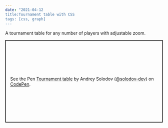 ```yaml
---
date: "2021-04-12
title:Tournament table with CSS
tags: [css, graph]
---
```


A tournament table for any number of players with adjustable zoom.

<p class="codepen" data-height="265" data-theme-id="dark" data-default-tab="html,result" data-user="solodov-dev" data-slug-hash="zYoQVLb" style="height: 265px; box-sizing: border-box; display: flex; align-items: center; justify-content: center; border: 2px solid; margin: 1em 0; padding: 1em;" data-pen-title="Tournament table">
<span>
  See the Pen <a href="https://codepen.io/solodov-dev/pen/zYoQVLb">Tournament table</a> 
  by Andrey Solodov (<a href="https://codepen.io/solodov-dev">@solodov-dev</a>)
  on <a href="https://codepen.io">CodePen</a>.
</span>
</p>
<script async src="https://cpwebassets.codepen.io/assets/embed/ei.js"></script>
